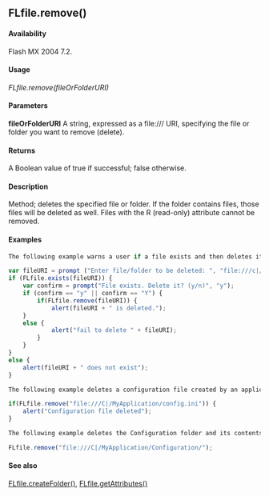 ## FLfile.remove()

#### Availability

Flash MX 2004 7.2.

#### Usage

*FLfile.remove(fileOrFolderURI)*

#### Parameters

**fileOrFolderURI** A string, expressed as a file:/// URI, specifying the file or folder you want to remove (delete).

#### Returns

A Boolean value of true if successful; false otherwise.

#### Description

Method; deletes the specified file or folder. If the folder contains files, those files will be deleted as well. Files with the R (read-only) attribute cannot be removed.

#### Examples

```javascript
The following example warns a user if a file exists and then deletes it if the user chooses to do so:

var fileURI = prompt ("Enter file/folder to be deleted: ", "file:///c|/temp/delete.txt");
if (FLfile.exists(fileURI)) {
    var confirm = prompt("File exists. Delete it? (y/n)", "y"); 
    if (confirm == "y" || confirm == "Y") {
        if(FLfile.remove(fileURI)) { 
            alert(fileURI + " is deleted.");
    }
    else {
            alert("fail to delete " + fileURI);
        }
    }
}
else {
    alert(fileURI + " does not exist");
}

The following example deletes a configuration file created by an application:

if(FLfile.remove("file:///C|/MyApplication/config.ini")) { 
    alert("Configuration file deleted");
}

The following example deletes the Configuration folder and its contents:

FLfile.remove("file:///C|/MyApplication/Configuration/");

```
#### See also

[FLfile.createFolder()](../FLfile_object/FLfile1.md), [FLfile.getAttributes()](../FLfile_object/FLfile3.md)
